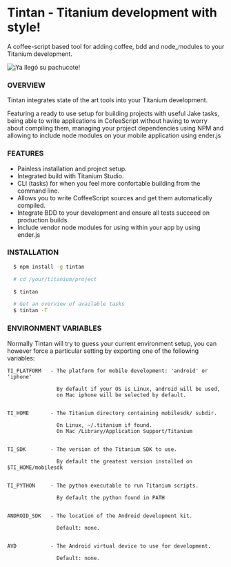 # Tintan - Titanium development with style!

  A coffee-script based tool for adding coffee, bdd and node_modules to your Titanium development.

  <img src="https://github.com/vic/tintan/raw/master/pub/pachuco.png" title="¡Ya llegó su pachucote!" />

###  OVERVIEW

  Tintan integrates state of the art tools into your Titanium development.
  
  Featuring a ready to use setup for building projects with useful Jake tasks,
  being able to write applications in CofeeScript without having to worry about compiling them,
  managing your project dependencies using NPM and allowing to include node modules on your
  mobile application using ender.js


###  FEATURES

  * Painless installation and project setup.
  * Integrated build with Titanium Studio.
  * CLI (tasks) for when you feel more confortable building from the command line.
  * Allows you to write CoffeeScript sources and get them automatically compiled.
  * Integrate BDD to your development and ensure all tests succeed on production builds.
  * Include vendor node modules for using within your app by using ender.js 

### INSTALLATION

```sh
  $ npm install -g tintan

  # cd /your/titanium/project

  $ tintan

  # Get an overview of available tasks
  $ tintan -T
```

  
### ENVIRONMENT VARIABLES

  Normally Tintan will try to guess your current environment setup, you can
  however force a particular setting by exporting one of the following variables:

    TI_PLATFORM   - The platform for mobile development: 'android' or 'iphone'

                    By default if your OS is Linux, android will be used,
                    on Mac iphone will be selected by default.


    TI_HOME       - The Titanium directory containing mobilesdk/ subdir.

                    On Linux, ~/.titanium if found.
                    On Mac /Library/Application Support/Titanium


    TI_SDK        - The version of the Titanium SDK to use.

                    By default the greatest version installed on $TI_HOME/mobilesdk


    TI_PYTHON     - The python executable to run Titanium scripts.

                    By default the python found in PATH


    ANDROID_SDK   - The location of the Android development kit.

                    Default: none.


    AVD           - The Android virtual device to use for development.

                    Default: none.
